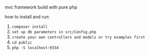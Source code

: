 mvc framework build with pure php

how to install and run:
1. `composer install`
2. `set up db parameters in src/Config.php`
3. `create your own controllers and models or try examples first`
4. `cd public`
5. `php -S localhost:9334`
